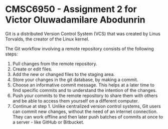 # CMSC6950 - Assignment 2 for Victor Oluwadamilare Abodunrin
Git is a distributed Version Control System (VCS) that was created by
Linus Torvalds, the creator of the Linux kernel.

The Git workflow involving a remote repository consists of
the following steps:
1. Pull changes from the remote repository.
2. Create or edit files.
3. Add the new or changed files to the staging area.
4. Store your changes in the git database, by making a commit.
5. Choose an informative commit message. This helps at a later
time to find specific commits and to understand the intention
of the changes.
6. Push your commits to the remote repository to share them
with others and be able to access them yourself on a different
computer.
7. Continue at step 1.
Unlike centralized version control systems, Git users can commit
new changes, without the need of an internet connection.
They can work offline and then later push batches of commits at
once to a server - like GitHub or Bitbucket.

